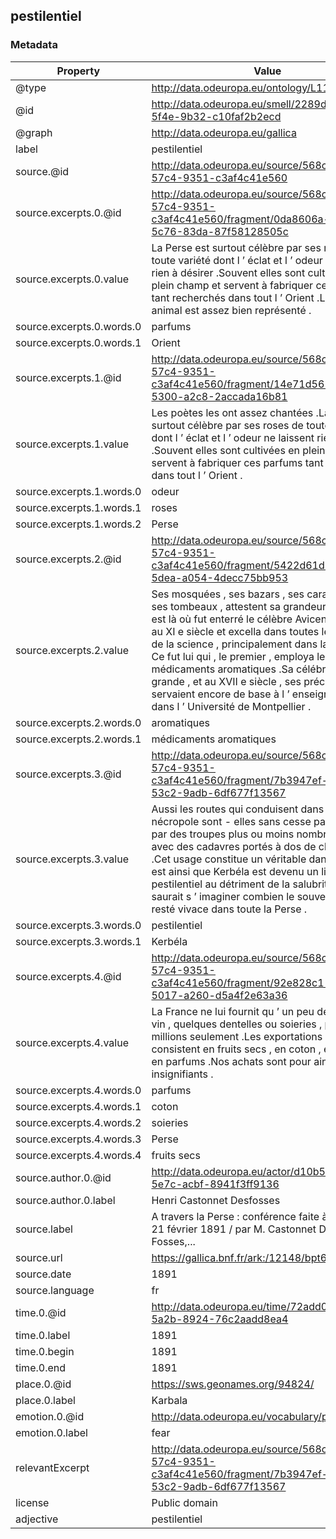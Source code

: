 ## pestilentiel

### Metadata

| Property | Value |
| -------- | ----- |
| @type | http://data.odeuropa.eu/ontology/L11_Smell |
| @id | http://data.odeuropa.eu/smell/2289dffc-4e98-5f4e-9b32-c10faf2b2ecd |
| @graph | http://data.odeuropa.eu/gallica |
| label | pestilentiel |
| source.@id | http://data.odeuropa.eu/source/568c5cff-6fd6-57c4-9351-c3af4c41e560 |
| source.excerpts.0.@id | http://data.odeuropa.eu/source/568c5cff-6fd6-57c4-9351-c3af4c41e560/fragment/0da8606a-453f-5c76-83da-87f58128505c |
| source.excerpts.0.value | La Perse est surtout célèbre par ses roses de toute variété dont l ’ éclat et l ’ odeur ne laissent rien à désirer .Souvent elles sont cultivées en plein champ et servent à fabriquer ces parfums tant recherchés dans tout l ’ Orient .Le règne animal est assez bien représenté . |
| source.excerpts.0.words.0 | parfums |
| source.excerpts.0.words.1 | Orient |
| source.excerpts.1.@id | http://data.odeuropa.eu/source/568c5cff-6fd6-57c4-9351-c3af4c41e560/fragment/14e71d56-e772-5300-a2c8-2accada16b81 |
| source.excerpts.1.value | Les poètes les ont assez chantées .La Perse est surtout célèbre par ses roses de toute variété dont l ’ éclat et l ’ odeur ne laissent rien à désirer .Souvent elles sont cultivées en plein champ et servent à fabriquer ces parfums tant recherchés dans tout l ’ Orient . |
| source.excerpts.1.words.0 | odeur |
| source.excerpts.1.words.1 | roses |
| source.excerpts.1.words.2 | Perse |
| source.excerpts.2.@id | http://data.odeuropa.eu/source/568c5cff-6fd6-57c4-9351-c3af4c41e560/fragment/5422d61d-4298-5dea-a054-4decc75bb953 |
| source.excerpts.2.value | Ses mosquées , ses bazars , ses caravansérails , ses tombeaux , attestent sa grandeur passée .C ’ est là où fut enterré le célèbre Avicenne qui vivait au XI e siècle et excella dans toutes les branches de la science , principalement dans la médecine Ce fut lui qui , le premier , employa les médicaments aromatiques .Sa célébrité fut grande , et au XVII e siècle , ses préceptes servaient encore de base à l ’ enseignement dans l ’ Université de Montpellier . |
| source.excerpts.2.words.0 | aromatiques |
| source.excerpts.2.words.1 | médicaments aromatiques |
| source.excerpts.3.@id | http://data.odeuropa.eu/source/568c5cff-6fd6-57c4-9351-c3af4c41e560/fragment/7b3947ef-c4f6-53c2-9adb-6df677f13567 |
| source.excerpts.3.value | Aussi les routes qui conduisent dans cette nécropole sont - elles sans cesse parcourues par des troupes plus ou moins nombreuses , avec des cadavres portés à dos de chameau .Cet usage constitue un véritable danger et c ’ est ainsi que Kerbéla est devenu un lieu pestilentiel au détriment de la salubrité .L ’ on ne saurait s ’ imaginer combien le souvenir d ’ Ali est resté vivace dans toute la Perse . |
| source.excerpts.3.words.0 | pestilentiel |
| source.excerpts.3.words.1 | Kerbéla |
| source.excerpts.4.@id | http://data.odeuropa.eu/source/568c5cff-6fd6-57c4-9351-c3af4c41e560/fragment/92e828c1-34fc-5017-a260-d5a4f2e63a36 |
| source.excerpts.4.value | La France ne lui fournit qu ’ un peu de sucre , du vin , quelques dentelles ou soieries , pour deux millions seulement .Les exportations de la Perse consistent en fruits secs , en coton , en soieries , en parfums .Nos achats sont pour ainsi dire insignifiants . |
| source.excerpts.4.words.0 | parfums |
| source.excerpts.4.words.1 | coton |
| source.excerpts.4.words.2 | soieries |
| source.excerpts.4.words.3 | Perse |
| source.excerpts.4.words.4 | fruits secs |
| source.author.0.@id | http://data.odeuropa.eu/actor/d10b53d5-dc70-5e7c-acbf-8941f3ff9136 |
| source.author.0.label | Henri  Castonnet Desfosses |
| source.label | A travers la Perse : conférence faite à Roubaix, le 21 février 1891 / par M. Castonnet Des Fosses,... |
| source.url | https://gallica.bnf.fr/ark:/12148/bpt6k1183452n |
| source.date | 1891 |
| source.language | fr |
| time.0.@id | http://data.odeuropa.eu/time/72add0cc-1e58-5a2b-8924-76c2aadd8ea4 |
| time.0.label | 1891 |
| time.0.begin | 1891 |
| time.0.end | 1891 |
| place.0.@id | https://sws.geonames.org/94824/ |
| place.0.label | Karbala |
| emotion.0.@id | http://data.odeuropa.eu/vocabulary/plutchik/fear |
| emotion.0.label | fear |
| relevantExcerpt | http://data.odeuropa.eu/source/568c5cff-6fd6-57c4-9351-c3af4c41e560/fragment/7b3947ef-c4f6-53c2-9adb-6df677f13567 |
| license | Public domain |
| adjective | pestilentiel |
